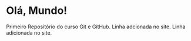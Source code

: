 # Olá, Mundo!
 Primeiro Repositório do curso Git e GitHub.
Linha adcionada no site.
Linha adicionada no site.
